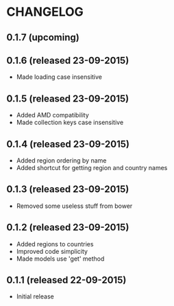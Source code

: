 # CHANGELOG

## 0.1.7 (upcoming)


## 0.1.6 (released 23-09-2015)

- Made loading case insensitive

## 0.1.5 (released 23-09-2015)

- Added AMD compatibility
- Made collection keys case insensitive

## 0.1.4 (released 23-09-2015)

- Added region ordering by name
- Added shortcut for getting region and country names

## 0.1.3 (released 23-09-2015)

- Removed some useless stuff from bower

## 0.1.2 (released 23-09-2015)

- Added regions to countries
- Improved code simplicity
- Made models use 'get' method

## 0.1.1 (released 22-09-2015)

- Initial release
